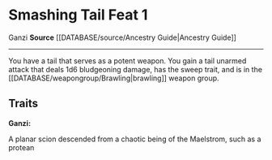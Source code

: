 ﻿---
feat: Smashing Tail
id: '2535'
level: '1'
name: Smashing Tail
rarity: Common
source: '[[DATABASE/source/Ancestry Guide|Ancestry Guide]]'
trait:
- '[[DATABASE/trait/Ganzi|Ganzi]]'
type: Feat

---
# Smashing Tail <span class="item-type">Feat 1</span>

<span class="item-trait">Ganzi</span>
**Source** [[DATABASE/source/Ancestry Guide|Ancestry Guide]]

---
You have a tail that serves as a potent weapon. You gain a tail unarmed attack that deals 1d6 bludgeoning damage, has the sweep trait, and is in the [[DATABASE/weapongroup/Brawling|brawling]] weapon group.

## Traits

**Ganzi:**

A planar scion descended from a chaotic being of the Maelstrom, such as a protean